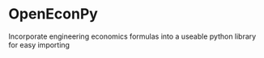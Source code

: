 # OpenEconPy
Incorporate engineering economics formulas into a useable python library for easy importing
